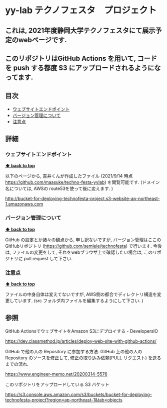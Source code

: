 # yy-lab テクノフェスタ　プロジェクト 
## これは, 2021年度静岡大学テクノフェスタにて展示予定のwebページです. 
## このリポジトリはGitHub Actions を用いて, コードを push する都度 S3 にアップロードされるようになってます. 

## 目次

- [ウェブサイトエンドポイント](#ウェブサイトエンドポイント)
- [バージョン管理について](#バージョン管理について)
- [注意点](#注意点)

## 詳細

### ウェブサイトエンドポイント

**[⬆ back to top](#目次)**

以下のページから, 吉井くんが作成したファイル (2021/9/14 時点 https://github.com/maasuke/techno-festa-yylab) を閲覧可能です.
(ドメイン名については, AWSの route53を使って後に変えます. )

http://bucket-for-deploying-technofesta-project.s3-website-ap-northeast-1.amazonaws.com

### バージョン管理について

**[⬆ back to top](#目次)**

GitHub の設定とか諸々の観点から, 申し訳ないですが, バージョン管理はここのGitHubリポジトリ (https://github.com/semlele/technofesta) で行います.
今後は, ファイルの変更をして, それをwebブラウザ上で確認したい場合は, このリポジトリに pull request して下さい.

### 注意点

**[⬆ back to top](#目次)**

ファイルの中身自体は変えてないですが, AWS側の都合でディレクトリ構造を変更しています. (src フォルダ内ファイルを編集するようにして下さい. )


## 参照
GitHub ActionsでウェブサイトをAmazon S3にデプロイする - DevelopersIO 

https://dev.classmethod.jp/articles/deploy-web-site-with-github-actions/

GitHub で他の人の Repository に参加する方法. 
GitHub 上の他の人の Repository のソースを修正して, 修正の取り込み依頼(PULL リクエスト) を送るまでの流れ.

https://www.engineer-memo.net/20200314-5576

このリポジトリをアップロードしている S3 バケット

https://s3.console.aws.amazon.com/s3/buckets/bucket-for-deploying-technofesta-project?region=ap-northeast-1&tab=objects